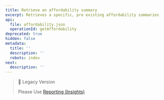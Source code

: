 ```yaml
---
title: Retrieve an affordability summary
excerpt: Retrieves a specific, pre existing affordability summaries
api:
  file: affordability.json
  operationId: getAffordability
deprecated: true
hidden: false
metadata:
  title: ''
  description: ''
  robots: index
next:
  description: ''
---
```

> 📘 Legacy Version 
> 
> Please Use [Reporting (Insights)](https://api.basiq.io/reference/createreport)